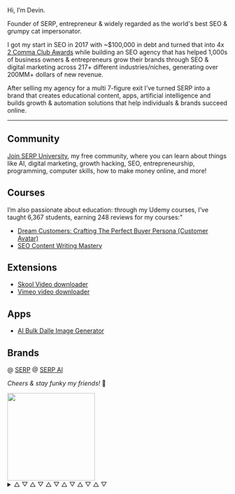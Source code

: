 Hi, I’m Devin.

Founder of SERP, entrepreneur & widely regarded as the world's best SEO & grumpy cat impersonator.

I got my start in SEO in 2017 with ~$100,000 in debt and turned that into 4x [2 Comma Club Awards](https://twocommaclub.com/theawards) while building an SEO agency that has helped 1,000s of business owners & entrepreneurs grow their brands through SEO & digital marketing across 217+ different industries/niches, generating over 200MM+ dollars of new revenue.

After selling my agency for a multi 7-figure exit I’ve turned SERP into a brand that creates educational content, apps, artificial intelligence and builds growth & automation solutions that help individuals & brands succeed online.

---

## Community

[Join SERP University](https://serp.ly/@serp/community), my free community, where you can learn about things like AI, digital marketing, growth hacking, SEO, entrepreneurship, programming, computer skills, how to make money online, and more!

## Courses

I’m also passionate about education: through my Udemy courses, I’ve taught 6,367 students, earning 248 reviews for my courses:"

- [Dream Customers: Crafting The Perfect Buyer Persona (Customer Avatar)](https://www.udemy.com/course/customer-research-buyer-personas-customer-avatars)
- [SEO Content Writing Mastery](https://www.udemy.com/course/seo-blog-content-writing-mastery-course-full-free)

## Extensions

- [Skool Video downloader](https://github.com/serpapps/skool-downloader)
- [Vimeo video downloader](https://github.com/serpapps/vimeo-video-downloader)

## Apps

- [AI Bulk Dalle Image Generator]()

## Brands

@ [SERP](https://serp.co/)
@ [SERP AI](https://github.com/serp-ai)

_Cheers & stay funky my friends!_ 🦩


<img src="https://github.com/user-attachments/assets/22c29352-551d-4dc5-9b34-0c0498f06e3b" height="200px"/>


<details>
  <summary> △ ▽ △ ▽ △ ▽ △ ▽ △ ▽ △ ▽</summary>


[SERP](https://github.com/serpcompany) | [SERP AI](https://github.com/serp-ai) | [SERP University](https://github.com/serpuniversity) | [SERP Best](https://github.com/serpbest) | [Devin Schumacher](https://github.com/devinschumacher) | [University of Guns](https://github.com/universityofguns) | [Boxing Undefeated](https://github.com/boxingundefeated) | [Daft FM](https://github.com/daftfm)

  - [awesome shadcnui](https://github.com/2-fly-4-ai/awesome-shadcnui)
  - [@mdsbest](https://github.com/mdsbest)
  - [mdsbest/mdsbest](https://github.com/mdsbest/mdsbest)
  - [CTR Manipulation Tools](https://gist.github.com/devinschumacher/625918eb482491af16a6db41884bc10b)
  - [Bookmarks of my 'best of' lists](https://gist.github.com/mdsbest/771b6e1c414be07cebec53084764b908)
  - [ai sales assistants](https://gist.github.com/devinschumacher/2313da8358d00302593c38f07bc053d2)
  - [business intelligence tools](https://gist.github.com/devinschumacher/d7dcf8027565948c143d731304a9c40f)
  - [cloud gpus](https://gist.github.com/devinschumacher/87dd5b87234f2d0e5dba56503bfba533)
  - [cloud gpus](https://github.com/devinschumacher/cloud-gpu-servers-services-providers)
  - [component libraries shadcnui](https://gist.github.com/devinschumacher/66c4f6d7680f89211951c27ca5d95bb5)
  - [ctr manipulation tools](https://gist.github.com/devinschumacher/625918eb482491af16a6db41884bc10b)
  - [email outreach tools](https://gist.github.com/devinschumacher/13784065c33820dcea704df120cec1e7)
  - [instantly review](https://gist.github.com/devinschumacher/950ef851ed0f6b56e26a0ec279890a57)
  - [proxies](https://gist.github.com/devinschumacher/be1b8d90fa252d0417f2a4802794699b)
  - [proxy providers](https://gist.github.com/devinschumacher/be1b8d90fa252d0417f2a4802794699b)
  - [shadcnblocks](https://gist.github.com/sarahatherbest/7ab61d18081d9b8179e09306cf9680df)
  - [templatethemes](https://github.com/templatethemes)
  - [serpuniversity](https://github.com/serpuniversity)
  - [devinschumacher/serp.media](https://github.com/devinschumacher/serp.media)
  - [devinschumacher/bestalternativereviews.com](https://github.com/devinschumacher/bestalternativereviews.com)
  - 
</details>
